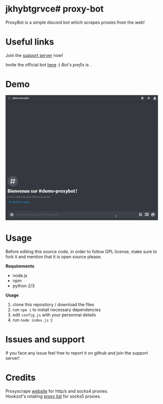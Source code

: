 # jkhybtgrvce# proxy-bot
ProxyBot is a simple discord bot which scrapes proxies from the web!

# Useful links
Join the [support server](https://discord.gg/rX8mmXrQce) now!

Invite the official bot [here](https://discord.com/api/oauth2/authorize?client_id=809110849209106473&permissions=8&scope=bot) :) *Bot's prefix is `.`*

# Demo
![Demo](demo.gif)

# Usage
Before editing this source code, in order to follow GPL license, make sure to fork it and mention that it is open source please.

**Requirements**
- node.js
- npm
- python 2/3

**Usage**
1. clone this repository / download the files
2. run `npm i` to install necessary dependencies
3. edit `config.js` with your personnal details
4. run `node index.js` :)

# Issues and support
If you face any issue feel free to report it on github and join the support server!

# Credits
Proxyscrape [website](https://proxyscrape.com) for http/s and socks4 proxies.\
Hookzof's rotating [proxy list](https://github.com/hookzof/socks5_list) for socks5 proxies.
